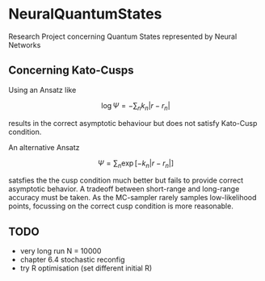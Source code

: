 # NeuralQuantumStates
Research Project concerning Quantum States represented by Neural Networks

## Concerning Kato-Cusps

Using an Ansatz like

$$
\log \Psi = -\sum_{n} k_n |r - r_n|
$$

results in the correct asymptotic behaviour but does not satisfy Kato-Cusp condition.

An alternative Ansatz

$$
\Psi = \sum_{n} \exp[-k_n |r - r_n|]
$$

satsfies the the cusp condition much better but fails to provide correct asymptotic behavior. A tradeoff between short-range and long-range accuracy must be taken. As the MC-sampler rarely samples low-likelihood points, focussing on the correct cusp condition is more reasonable.


## TODO

- very long run N = 10000
- chapter 6.4 stochastic reconfig
- try R optimisation (set different initial R)
